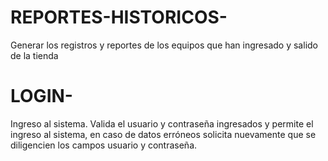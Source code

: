# REPORTES-HISTORICOS-
Generar los registros y reportes de los equipos que han ingresado y salido de la tienda 
# LOGIN-
Ingreso al sistema. Valida el usuario y contraseña ingresados y permite el ingreso al sistema, en caso de datos erróneos solicita nuevamente que se diligencien los campos usuario y contraseña.

